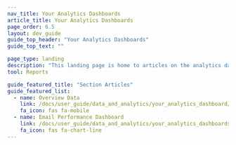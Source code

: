 ```yaml
---
nav_title: Your Analytics Dashboards
article_title: Your Analytics Dashboards
page_order: 6.5
layout: dev_guide
guide_top_header: "Your Analytics Dashboards"
guide_top_text: ""

page_type: landing
description: "This landing page is home to articles on the analytics dashboards available within Braze."
tool: Reports

guide_featured_title: "Section Articles"
guide_featured_list:
  - name: Overview Data
    link: /docs/user_guide/data_and_analytics/your_analytics_dashboard/understanding_your_app_usage_data/
    fa_icon: fas fa-mobile
  - name: Email Performance Dashboard
    link: /docs/user_guide/data_and_analytics/your_analytics_dashboards/email_performance_dashboard/
    fa_icon: fas fa-chart-line
---
```

<br><br>